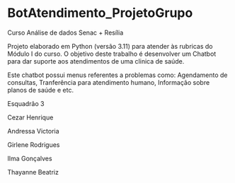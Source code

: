# BotAtendimento_ProjetoGrupo
Curso Análise de dados Senac + Resília 

Projeto elaborado em Python (versão 3.11) para atender às rubricas do Módulo I do curso. O objetivo deste trabalho é desenvolver um Chatbot para dar suporte aos atendimentos de uma clinica de saúde.

Este chatbot possui menus referentes a problemas como: Agendamento de consultas, Tranferência para atendimento humano, Informação sobre planos de saúde e etc.


Esquadrão 3

Cezar Henrique

Andressa Victoria

Girlene Rodrigues

Ilma Gonçalves

Thayanne Beatriz
